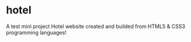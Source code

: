 # hotel
A test mini project Hotel website created and builded from HTML5 &amp; CSS3 programming languages!
